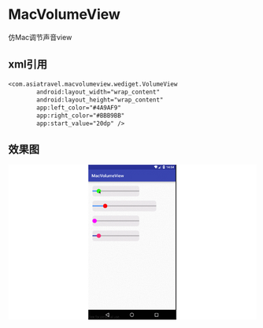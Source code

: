 # MacVolumeView
仿Mac调节声音view
## xml引用
````
<com.asiatravel.macvolumeview.wediget.VolumeView
        android:layout_width="wrap_content"
        android:layout_height="wrap_content"
        app:left_color="#4A9AF9"
        app:right_color="#BBB9BB"
        app:start_value="20dp" />
````
## 效果图
![](https://github.com/kuangxiaoguo0123/MacVolumeView/blob/master/screenshots/volume.gif)
